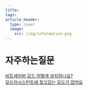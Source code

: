 ```yaml
---
title: 
tags: 
article_header:
  type: cover
  image:
    src: /img/information.png
---
```


# 자주하는질문
[비트세이버 모드 어떻게 설치하나요?](_posts\information\2021-06-14-how-to-install-mode.md)<br>
[모드어시스턴트에 찾고있는 모드가 없어요](_posts\information\2021-06-14-umum.md)<br>
